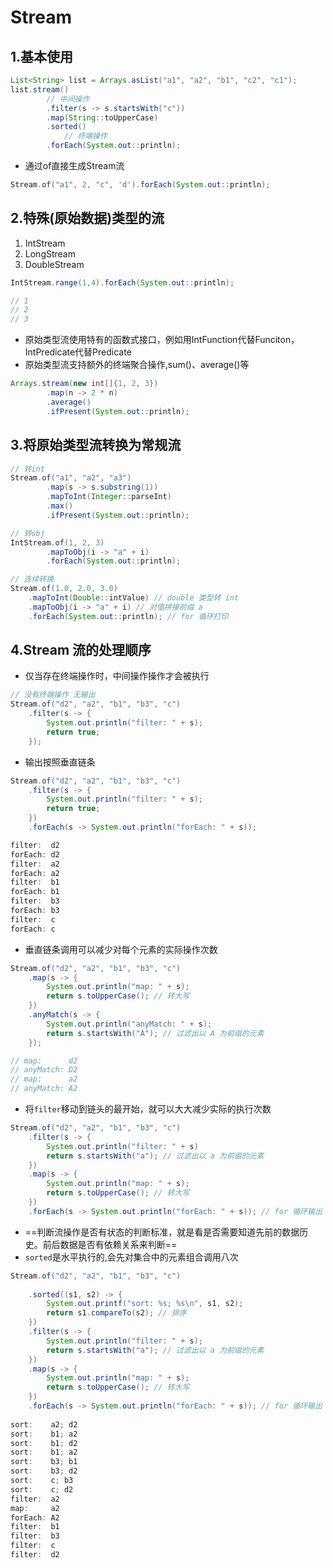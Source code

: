 # Stream

## 1.基本使用

```java
List<String> list = Arrays.asList("a1", "a2", "b1", "c2", "c1");
list.stream()
   	    // 中间操作
        .filter(s -> s.startsWith("c"))
        .map(String::toUpperCase)
        .sorted()
  			// 终端操作
        .forEach(System.out::println);
```

- 通过of直接生成Stream流

```java
Stream.of("a1", 2, "c", 'd').forEach(System.out::println);
```

## 2.特殊(原始数据)类型的流

1. IntStream
2. LongStream
3. DoubleStream

```java
IntStream.range(1,4).forEach(System.out::println);

// 1
// 2
// 3
```

- 原始类型流使用特有的函数式接口，例如用IntFunction代替Funciton，IntPredicate代替Predicate
- 原始类型流支持额外的终端聚合操作,sum()、average()等

```java
Arrays.stream(new int[]{1, 2, 3})
        .map(n -> 2 * n)
        .average()
        .ifPresent(System.out::println);
```

## 3.将原始类型流转换为常规流

```java
// 转int
Stream.of("a1", "a2", "a3")
        .map(s -> s.substring(1))
        .mapToInt(Integer::parseInt)
        .max()
        .ifPresent(System.out::println);

// 转obj
IntStream.of(1, 2, 3)
        .mapToObj(i -> "a" + i)
        .forEach(System.out::println);

// 连续转换
Stream.of(1.0, 2.0, 3.0)
    .mapToInt(Double::intValue) // double 类型转 int
    .mapToObj(i -> "a" + i) // 对值拼接前缀 a
    .forEach(System.out::println); // for 循环打印
```

## 4.Stream 流的处理顺序

- 仅当存在终端操作时，中间操作操作才会被执行

```java
// 没有终端操作 无输出
Stream.of("d2", "a2", "b1", "b3", "c")
    .filter(s -> {
        System.out.println("filter: " + s);
        return true;
    });
```

- 输出按照垂直链条

```java
Stream.of("d2", "a2", "b1", "b3", "c")
    .filter(s -> {
        System.out.println("filter: " + s);
        return true;
    })
    .forEach(s -> System.out.println("forEach: " + s));

filter:  d2
forEach: d2
filter:  a2
forEach: a2
filter:  b1
forEach: b1
filter:  b3
forEach: b3
filter:  c
forEach: c
```

- 垂直链条调用可以减少对每个元素的实际操作次数

```java
Stream.of("d2", "a2", "b1", "b3", "c")
    .map(s -> {
        System.out.println("map: " + s);
        return s.toUpperCase(); // 转大写
    })
    .anyMatch(s -> {
        System.out.println("anyMatch: " + s);
        return s.startsWith("A"); // 过滤出以 A 为前缀的元素
    });

// map:      d2
// anyMatch: D2
// map:      a2
// anyMatch: A2
```

- 将`filter`移动到链头的最开始，就可以大大减少实际的执行次数

```java
Stream.of("d2", "a2", "b1", "b3", "c")
    .filter(s -> {
        System.out.println("filter: " + s)
        return s.startsWith("a"); // 过滤出以 a 为前缀的元素
    })
    .map(s -> {
        System.out.println("map: " + s);
        return s.toUpperCase(); // 转大写
    })
    .forEach(s -> System.out.println("forEach: " + s)); // for 循环输出
```

- ==判断流操作是否有状态的判断标准，就是看是否需要知道先前的数据历史。前后数据是否有依赖关系来判断==
- `sorted`是水平执行的,会先对集合中的元素组合调用八次

```java
Stream.of("d2", "a2", "b1", "b3", "c")
    
    .sorted((s1, s2) -> {
        System.out.printf("sort: %s; %s\n", s1, s2);
        return s1.compareTo(s2); // 排序
    })
    .filter(s -> {
        System.out.println("filter: " + s);
        return s.startsWith("a"); // 过滤出以 a 为前缀的元素
    })
    .map(s -> {
        System.out.println("map: " + s);
        return s.toUpperCase(); // 转大写
    })
    .forEach(s -> System.out.println("forEach: " + s)); // for 循环输出
    
sort:    a2; d2
sort:    b1; a2
sort:    b1; d2
sort:    b1; a2
sort:    b3; b1
sort:    b3; d2
sort:    c; b3
sort:    c; d2
filter:  a2
map:     a2
forEach: A2
filter:  b1
filter:  b3
filter:  c
filter:  d2
```

